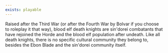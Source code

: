```yaml
---
exists: playable
---
```


Raised after the Third War (or after the Fourth War by Bolvar if you choose to roleplay it that way), blood elf death knights are sin'dorei combatants that have rejoined the Horde and the blood elf population after undeath. Like all death knights, there is no specific cultural community they belong to, besides the Ebon Blade and the sin'dorei community itself.
